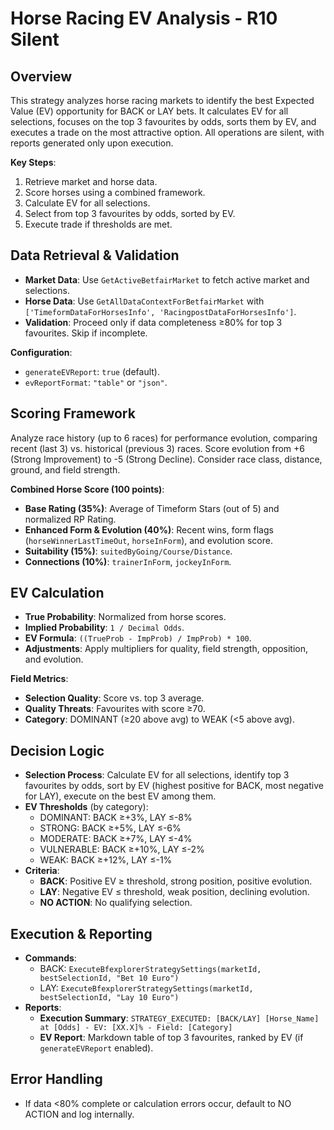 # Horse Racing EV Analysis - R10 Silent

## Overview
This strategy analyzes horse racing markets to identify the best Expected Value (EV) opportunity for BACK or LAY bets. It calculates EV for all selections, focuses on the top 3 favourites by odds, sorts them by EV, and executes a trade on the most attractive option. All operations are silent, with reports generated only upon execution.

**Key Steps**:
1. Retrieve market and horse data.
2. Score horses using a combined framework.
3. Calculate EV for all selections.
4. Select from top 3 favourites by odds, sorted by EV.
5. Execute trade if thresholds are met.

## Data Retrieval & Validation
- **Market Data**: Use `GetActiveBetfairMarket` to fetch active market and selections.
- **Horse Data**: Use `GetAllDataContextForBetfairMarket` with `['TimeformDataForHorsesInfo', 'RacingpostDataForHorsesInfo']`.
- **Validation**: Proceed only if data completeness ≥80% for top 3 favourites. Skip if incomplete.

**Configuration**:
- `generateEVReport`: `true` (default).
- `evReportFormat`: `"table"` or `"json"`.

## Scoring Framework
Analyze race history (up to 6 races) for performance evolution, comparing recent (last 3) vs. historical (previous 3) races. Score evolution from +6 (Strong Improvement) to -5 (Strong Decline). Consider race class, distance, ground, and field strength.

**Combined Horse Score (100 points)**:
- **Base Rating (35%)**: Average of Timeform Stars (out of 5) and normalized RP Rating.
- **Enhanced Form & Evolution (40%)**: Recent wins, form flags (`horseWinnerLastTimeOut`, `horseInForm`), and evolution score.
- **Suitability (15%)**: `suitedByGoing/Course/Distance`.
- **Connections (10%)**: `trainerInForm`, `jockeyInForm`.

## EV Calculation
- **True Probability**: Normalized from horse scores.
- **Implied Probability**: `1 / Decimal Odds`.
- **EV Formula**: `((TrueProb - ImpProb) / ImpProb) * 100`.
- **Adjustments**: Apply multipliers for quality, field strength, opposition, and evolution.

**Field Metrics**:
- **Selection Quality**: Score vs. top 3 average.
- **Quality Threats**: Favourites with score ≥70.
- **Category**: DOMINANT (≥20 above avg) to WEAK (<5 above avg).

## Decision Logic
- **Selection Process**: Calculate EV for all selections, identify top 3 favourites by odds, sort by EV (highest positive for BACK, most negative for LAY), execute on the best EV among them.
- **EV Thresholds** (by category):
  - DOMINANT: BACK ≥+3%, LAY ≤-8%
  - STRONG: BACK ≥+5%, LAY ≤-6%
  - MODERATE: BACK ≥+7%, LAY ≤-4%
  - VULNERABLE: BACK ≥+10%, LAY ≤-2%
  - WEAK: BACK ≥+12%, LAY ≤-1%
- **Criteria**:
  - **BACK**: Positive EV ≥ threshold, strong position, positive evolution.
  - **LAY**: Negative EV ≤ threshold, weak position, declining evolution.
  - **NO ACTION**: No qualifying selection.

## Execution & Reporting
- **Commands**:
  - BACK: `ExecuteBfexplorerStrategySettings(marketId, bestSelectionId, "Bet 10 Euro")`
  - LAY: `ExecuteBfexplorerStrategySettings(marketId, bestSelectionId, "Lay 10 Euro")`
- **Reports**:
  - **Execution Summary**: `STRATEGY_EXECUTED: [BACK/LAY] [Horse_Name] at [Odds] - EV: [XX.X]% - Field: [Category]`
  - **EV Report**: Markdown table of top 3 favourites, ranked by EV (if `generateEVReport` enabled).

## Error Handling
- If data <80% complete or calculation errors occur, default to NO ACTION and log internally.